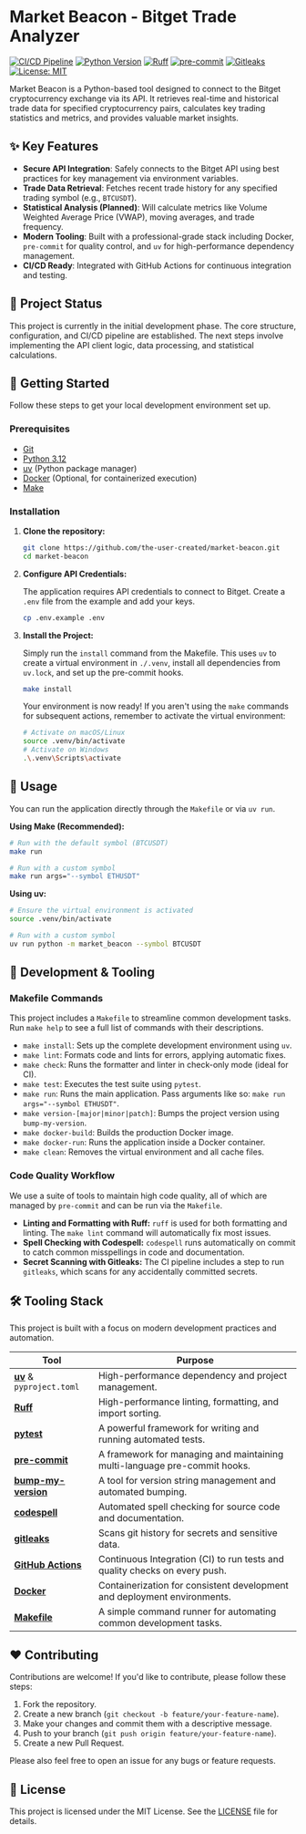 # Market Beacon - Bitget Trade Analyzer

[![CI/CD Pipeline](https://img.shields.io/github/actions/workflow/status/the-user-created/market-beacon/dev_ci.yml?branch=main&style=flat-square&logo=githubactions&logoColor=white)](https://github.com/the-user-created/market-beacon/actions/workflows/dev_ci.yml)
[![Python Version](https://img.shields.io/badge/python-3.12-blue?style=flat-square&logo=python&logoColor=white)](https://www.python.org/downloads/release/python-3120/)
[![Ruff](https://img.shields.io/endpoint?url=https://raw.githubusercontent.com/astral-sh/ruff/main/assets/badge/v2.json)](https://github.com/astral-sh/ruff)
[![pre-commit](https://img.shields.io/badge/pre--commit-enabled-brightgreen?logo=pre-commit&logoColor=white&style=flat-square)](https://github.com/pre-commit/pre-commit)
[![Gitleaks](https://img.shields.io/badge/protected%20by-gitleaks-blue?style=flat-square)](https://github.com/gitleaks/gitleaks)
[![License: MIT](https://img.shields.io/github/license/the-user-created/market-beacon?style=flat-square)](https://opensource.org/licenses/MIT)

Market Beacon is a Python-based tool designed to connect to the Bitget
cryptocurrency exchange via its API. It retrieves real-time and
historical trade data for specified cryptocurrency pairs, calculates key
trading statistics and metrics, and provides valuable market insights.

## ✨ Key Features

- **Secure API Integration**: Safely connects to the Bitget API using
  best practices for key management via environment variables.
- **Trade Data Retrieval**: Fetches recent trade history for any specified
  trading symbol (e.g., `BTCUSDT`).
- **Statistical Analysis (Planned)**: Will calculate metrics like Volume
  Weighted Average Price (VWAP), moving averages, and trade frequency.
- **Modern Tooling**: Built with a professional-grade stack including
  Docker, `pre-commit` for quality control, and `uv` for
  high-performance dependency management.
- **CI/CD Ready**: Integrated with GitHub Actions for continuous
  integration and testing.

## 🚀 Project Status

This project is currently in the initial development phase. The core
structure, configuration, and CI/CD pipeline are established. The next
steps involve implementing the API client logic, data processing, and
statistical calculations.

## 🏁 Getting Started

Follow these steps to get your local development environment set up.

### Prerequisites

- [Git](https://git-scm.com/)
- [Python 3.12](https://www.python.org/downloads/release/python-3120/)
- [uv](https://github.com/astral-sh/uv) (Python package manager)
- [Docker](https://www.docker.com/) (Optional, for containerized execution)
- [Make](https://www.gnu.org/software/make/)

### Installation

1. **Clone the repository:**

   ```sh
   git clone https://github.com/the-user-created/market-beacon.git
   cd market-beacon
   ```

2. **Configure API Credentials:**

   The application requires API credentials to connect to Bitget. Create a
   `.env` file from the example and add your keys.

   ```sh
   cp .env.example .env
   ```

3. **Install the Project:**

   Simply run the `install` command from the Makefile. This uses `uv` to
   create a virtual environment in `./.venv`, install all dependencies
   from `uv.lock`, and set up the pre-commit hooks.

   ```sh
   make install
   ```

   Your environment is now ready! If you aren't using the `make` commands
   for subsequent actions, remember to activate the virtual environment:

   ```sh
   # Activate on macOS/Linux
   source .venv/bin/activate
   # Activate on Windows
   .\.venv\Scripts\activate
   ```

## 🤖 Usage

You can run the application directly through the `Makefile` or via `uv run`.

**Using Make (Recommended):**

```sh
# Run with the default symbol (BTCUSDT)
make run

# Run with a custom symbol
make run args="--symbol ETHUSDT"
```

**Using uv:**

```sh
# Ensure the virtual environment is activated
source .venv/bin/activate

# Run with a custom symbol
uv run python -m market_beacon --symbol BTCUSDT
```

## 🧰 Development & Tooling

### Makefile Commands

This project includes a `Makefile` to streamline common development tasks.
Run `make help` to see a full list of commands with their descriptions.

- `make install`: Sets up the complete development environment using `uv`.
- `make lint`: Formats code and lints for errors, applying automatic
  fixes.
- `make check`: Runs the formatter and linter in check-only mode (ideal
  for CI).
- `make test`: Executes the test suite using `pytest`.
- `make run`: Runs the main application. Pass arguments like so:
  `make run args="--symbol ETHUSDT"`.
- `make version-[major|minor|patch]`: Bumps the project version using
  `bump-my-version`.
- `make docker-build`: Builds the production Docker image.
- `make docker-run`: Runs the application inside a Docker container.
- `make clean`: Removes the virtual environment and all cache files.

### Code Quality Workflow

We use a suite of tools to maintain high code quality, all of which are
managed by `pre-commit` and can be run via the `Makefile`.

- **Linting and Formatting with Ruff:** `ruff` is used for both formatting
  and linting. The `make lint` command will automatically fix most issues.
- **Spell Checking with Codespell:** `codespell` runs automatically on
  commit to catch common misspellings in code and documentation.
- **Secret Scanning with Gitleaks:** The CI pipeline includes a step to
  run `gitleaks`, which scans for any accidentally committed secrets.

## 🛠️ Tooling Stack

This project is built with a focus on modern development practices and
automation.

| Tool                                                                      | Purpose                                                                    |
|---------------------------------------------------------------------------|----------------------------------------------------------------------------|
| [**uv**](https://github.com/astral-sh/uv) & `pyproject.toml`              | High-performance dependency and project management.                        |
| [**Ruff**](https://github.com/astral-sh/ruff)                             | High-performance linting, formatting, and import sorting.                  |
| [**pytest**](https://docs.pytest.org/)                                    | A powerful framework for writing and running automated tests.              |
| [**pre-commit**](https://pre-commit.com/)                                 | A framework for managing and maintaining multi-language pre-commit hooks.  |
| [**bump-my-version**](https://github.com/callowayproject/bump-my-version) | A tool for version string management and automated bumping.                |
| [**codespell**](https://github.com/codespell-project/codespell)           | Automated spell checking for source code and documentation.                |
| [**gitleaks**](https://github.com/gitleaks/gitleaks)                      | Scans git history for secrets and sensitive data.                          |
| [**GitHub Actions**](https://github.com/features/actions)                 | Continuous Integration (CI) to run tests and quality checks on every push. |
| [**Docker**](https://www.docker.com/)                                     | Containerization for consistent development and deployment environments.   |
| [**Makefile**](https://www.gnu.org/software/make/manual/make.html)        | A simple command runner for automating common development tasks.           |

## ❤️ Contributing

Contributions are welcome! If you'd like to contribute, please follow
these steps:

1. Fork the repository.
2. Create a new branch (`git checkout -b feature/your-feature-name`).
3. Make your changes and commit them with a descriptive message.
4. Push to your branch (`git push origin feature/your-feature-name`).
5. Create a new Pull Request.

Please also feel free to open an issue for any bugs or feature requests.

## 📄 License

This project is licensed under the MIT License. See the [LICENSE](LICENSE)
file for details.

